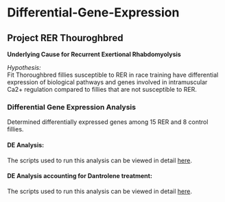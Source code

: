 # Differential-Gene-Expression
## Project RER Thouroghbred

**Underlying Cause for Recurrent Exertional Rhabdomyolysis**

*Hypothesis:*  
Fit Thoroughbred fillies susceptible to RER in race training have differential expression of biological pathways and genes 
involved in intramuscular Ca2+ regulation compared to fillies that are not susceptible to RER. 

### Differential Gene Expression Analysis
Determined differentially expressed genes among 15 RER and 8 control fillies.  

#### DE Analysis:
The scripts used to run this analysis can be viewed in detail <a href="https://htmlpreview.github.io/?https://github.com/NMDL-MSU/Differential-Gene-Expression/blob/master/RER_Thoughbreed/DE_RER_Thoroughbred.html" target="_blank">here</a>.

#### DE Analysis accounting for Dantrolene treatment:
The scripts used to run this analysis can be viewed in detail <a href="https://htmlpreview.github.io/?https://github.com/NMDL-MSU/Differential-Gene-Expression/blob/master/RER_Thoughbreed/DE_Dantrolene_RER_Thoroughbred.html" target="_blank">here</a>.
